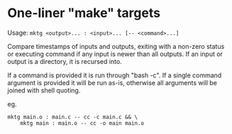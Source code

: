 # One-liner "make" targets

Usage: `mktg <output>... : <input>... [-- <command>...]`

Compare timestamps of inputs and outputs, exiting with a non-zero status
or executing command if any input is newer than all outputs. If an input or
output is a directory, it is recursed into.

If a command is provided it is run through "bash -c". If a single command
argument is provided it will be run as-is, otherwise all arguments will be
joined with shell quoting.

eg.

    mktg main.o : main.c -- cc -c main.c && \
        mktg main : main.o -- cc -o main main.o
